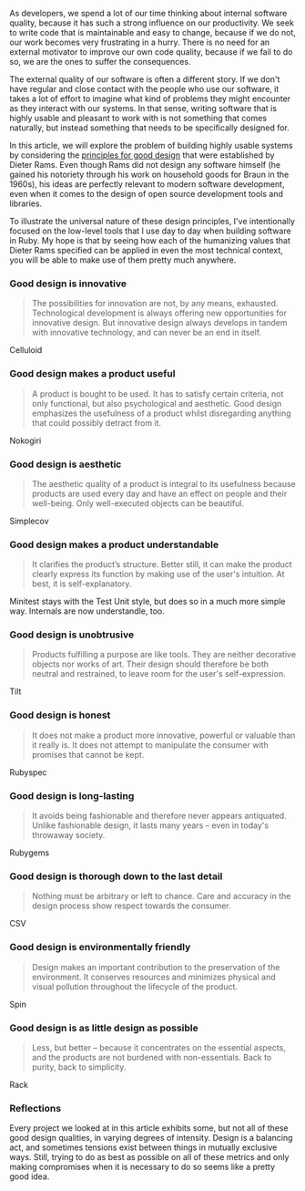 As developers, we spend a lot of our time thinking about internal software 
quality, because it has such a strong influence on our productivity. We seek to
write code that is maintainable and easy to change, because if we do not, our 
work becomes very frustrating in a hurry. There is no need for an external
motivator to improve our own code quality, because if we fail to do so,
we are the ones to suffer the consequences.

The external quality of our software is often a different story. If we don't
have regular and close contact with the people who use our software, it takes a
lot of effort to imagine what kind of problems they might encounter as they
interact with our systems. In that sense, writing software that is highly 
usable and pleasant to work with is not something that comes naturally, but 
instead something that needs to be specifically designed for.

In this article, we will explore the problem of building highly usable systems
by considering the [principles for good design][principles] that were
established by Dieter Rams. Even though Rams did not design any software
himself (he gained his notoriety through his work on household goods for Braun 
in the 1960s), his ideas are perfectly relevant to modern software 
development, even when it comes to the design of open source development 
tools and libraries. 

To illustrate the universal nature of these design principles, I've
intentionally focused on the low-level tools that I use day to day when building
software in Ruby. My hope is that by seeing how each of the humanizing values that
Dieter Rams specified can be applied in even the most technical context, you will
be able to make use of them pretty much anywhere.

### Good design is innovative

> The possibilities for innovation are not, by any means, exhausted.
> Technological development is always offering new opportunities for innovative
> design. But innovative design always develops in tandem with innovative
> technology, and can never be an end in itself.

Celluloid

### Good design makes a product useful

>  A product is bought to be used. It has to satisfy certain criteria, not only
>  functional, but also psychological and aesthetic. Good design emphasizes the
>  usefulness of a product whilst disregarding anything that could possibly
>  detract from it.

Nokogiri

### Good design is aesthetic

>  The aesthetic quality of a product is integral to its usefulness because
>  products are used every day and have an effect on people and their
>  well-being. Only well-executed objects can be beautiful.

Simplecov

### Good design makes a product understandable

> It clarifies the product’s structure. Better still, it can make the product
> clearly express its function by making use of the user's intuition. At best,
> it is self-explanatory.

Minitest stays with the Test Unit style, but does so in a much more simple way.
Internals are now understandle, too.

### Good design is unobtrusive

> Products fulfilling a purpose are like tools. They are neither decorative
> objects nor works of art. Their design should therefore be both neutral and
> restrained, to leave room for the user's self-expression.

Tilt

### Good design is honest

> It does not make a product more innovative, powerful or valuable than it
> really is. It does not attempt to manipulate the consumer with promises that
> cannot be kept.

Rubyspec

### Good design is long-lasting

> It avoids being fashionable and therefore never appears antiquated. Unlike
> fashionable design, it lasts many years – even in today's throwaway society.

Rubygems

### Good design is thorough down to the last detail

> Nothing must be arbitrary or left to chance. Care and accuracy in the design
> process show respect towards the consumer.

CSV

### Good design is environmentally friendly

> Design makes an important contribution to the preservation of the environment.
> It conserves resources and minimizes physical and visual pollution throughout
> the lifecycle of the product.

Spin

### Good design is as little design as possible

> Less, but better – because it concentrates on the essential aspects, and the
> products are not burdened with non-essentials. Back to purity, back to
> simplicity.

Rack

### Reflections

Every project we looked at in this article exhibits some, but not all of these
good design qualities, in varying degrees of intensity. Design is a balancing
act, and sometimes tensions exist between things in mutually exclusive ways.
Still, trying to do as best as possible on all of these metrics and only
making compromises when it is necessary to do so seems like a pretty good idea.


[principles]: http://en.wikipedia.org/wiki/Dieter_Rams#Rams.27_ten_principles_of_.22good_design.22
